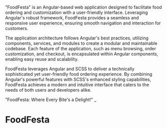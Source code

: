 "FoodFesta" is an Angular-based web application designed to facilitate food ordering and customization with a user-friendly interface. Leveraging Angular's robust framework, FoodFesta provides a seamless and responsive user experience, ensuring smooth navigation and interaction for customers.

The application architecture follows Angular's best practices, utilizing components, services, and modules to create a modular and maintainable codebase. Each feature of the application, such as menu browsing, order customization, and checkout, is encapsulated within Angular components, enabling easy reuse and scalability.

FoodFesta leverages Angular and SCSS to deliver a technically sophisticated yet user-friendly food ordering experience. By combining Angular's powerful features with SCSS's enhanced styling capabilities, FoodFesta achieves a modern and intuitive interface that caters to the needs of both users and developers alike.

"FoodFesta: Where Every Bite's a Delight!" _ 

# FoodFesta
